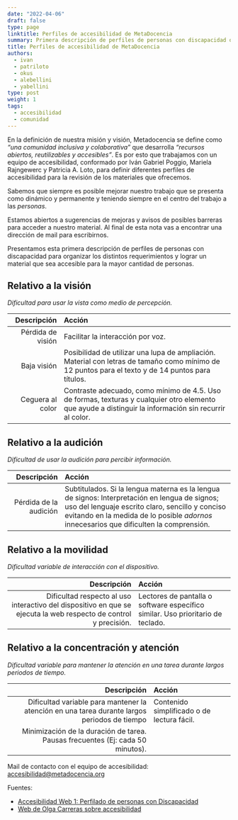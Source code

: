 ```yaml
---
date: "2022-04-06"
draft: false
type: page
linktitle: Perfiles de accesibilidad de MetaDocencia
summary: Primera descripción de perfiles de personas con discapacidad que nos ayudan a organizar los distintos requerimientos y lograr un material que sea accesible para la mayor cantidad de personas.
title: Perfiles de accesibilidad de MetaDocencia
authors: 
  - ivan
  - patriloto
  - okus
  - alebellini
  - yabellini
type: post
weight: 1
tags: 
  - accesibilidad
  - comunidad
---
```


En la definición de nuestra misión y visión, Metadocencia se define como _“una comunidad inclusiva y colaborativa”_ que desarrolla _“recursos abiertos, reutilizables y accesibles”_. Es por esto que trabajamos con un equipo de accesibilidad, conformado por Iván Gabriel Poggio, Mariela Rajngewerc y Patricia A. Loto, para definir diferentes perfiles de accesibilidad para la revisión de los materiales que ofrecemos.

Sabemos que siempre es posible mejorar nuestro trabajo que se presenta como dinámico y permanente y teniendo siempre en el centro del trabajo a las _personas_.

Estamos abiertos a sugerencias de mejoras y avisos de posibles barreras para acceder a nuestro material. Al final de esta nota vas a encontrar una dirección de mail para escribirnos.

Presentamos esta primera descripción de perfiles de personas con discapacidad para organizar los distintos requerimientos y lograr un material que sea accesible para la mayor cantidad de personas.

## Relativo a la visión

_Dificultad para usar la vista como medio de percepción._

|  Descripción |  Acción  | 
| ---:  | :----------- |
|Pérdida de visión|Facilitar la interacción por voz.|
|Baja visión |  Posibilidad de utilizar una lupa de ampliación. Material con letras de tamaño como mínimo de 12 puntos para el texto y de 14 puntos para títulos.|
|Ceguera al color | Contraste adecuado, como mínimo de 4.5. Uso de formas, texturas y cualquier otro elemento que ayude a distinguir la información sin recurrir al color.|

## Relativo a la audición

_Dificultad  de usar la audición para percibir información._

|  Descripción |  Acción  | 
| ---:  | :----------- |
|Pérdida de la audición |Subtitulados. Si la lengua materna es la lengua de signos: Interpretación en lengua de signos; uso del lenguaje escrito claro, sencillo y conciso evitando en la medida de lo posible _adornos_  innecesarios que dificulten la comprensión.|

## Relativo a la movilidad

_Dificultad variable de interacción con el dispositivo._

|  Descripción |  Acción  | 
| ---:  | :----------- |
|Dificultad  respecto al uso interactivo del dispositivo en que se ejecuta la web respecto de control y precisión. | Lectores de pantalla o software específico similar. Uso prioritario de teclado.|

## Relativo a la concentración y atención

_Dificultad variable para mantener la atención en una tarea durante largos periodos de tiempo._

|  Descripción |  Acción  | 
| ---:  | :----------- |
|Dificultad variable para mantener la atención en una tarea durante largos periodos de tiempo | Contenido simplificado o de lectura fácil.
Minimización de la duración de tarea. Pausas frecuentes (Ej: cada 50 minutos).|

Mail de contacto con el equipo de accesibilidad: [accesibilidad@metadocencia.org](mailto:accesibilidad@metadocencia.org)

Fuentes:

* [Accesibilidad Web 1: Perfilado de personas con Discapacidad](https://www.metsuke.com/accesibilidad-web-1-perfilado-de-personas-con-discapacidad/)
* [Web de Olga Carreras sobre accesibilidad](https://olgacarreras.blogspot.com/) 

